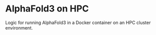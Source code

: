 # AlphaFold3 on HPC
Logic for running AlphaFold3 in a Docker container on an HPC cluster environment.
